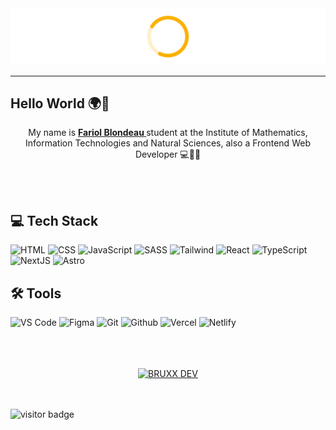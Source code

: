 <img src="./cover.svg">

<hr />

## Hello World 🌍👋

<p align="center"> My name is <strong><a href="https://bruxx.netlify.app/">
<brx>Fariol Blondeau</brx>
</a></strong> student at the Institute of Mathematics, Information Technologies and Natural Sciences, also a Frontend Web Developer 💻🔬🧪</p>

<!-- <brx> is the new tag -->
<br/>
<br/>

## 💻 Tech Stack

![HTML](https://img.shields.io/badge/HTML5-E34F26?style=for-the-badge&logo=html5&logoColor=white)
![CSS](https://img.shields.io/badge/-css3-1572B6?&style=for-the-badge&logo=css3&logoColor=white)
![JavaScript](https://img.shields.io/badge/-javascript-F7DF1E?&style=for-the-badge&logo=javascript&logoColor=black)
![SASS](https://img.shields.io/badge/Sass-CC6699?style=for-the-badge&logo=sass&logoColor=white)
![Tailwind](https://img.shields.io/badge/Tailwind-38B2AC?style=for-the-badge&logo=tailwind-css&logoColor=white)
![React](https://img.shields.io/badge/-ReactJS-242424?&style=for-the-badge&logo=react&logoColor=0cbaff)
![TypeScript](https://img.shields.io/badge/TypeScript-2589BD?style=for-the-badge&logo=typescript&logoColor=FFFFFF)
![NextJS](https://img.shields.io/badge/NextJS-FFF?style=for-the-badge&logo=vercel&logoColor=000)
![Astro](https://img.shields.io/badge/Astro-orange?style=for-the-badge&logo=astro&logoColor=000)

## 🛠️ Tools

![VS Code](https://img.shields.io/badge/-VSCode-007ACC?&style=for-the-badge&logo=visual-studio-code&logoColor=white)
![Figma](https://img.shields.io/badge/figma-b668ff?style=for-the-badge&logo=figma&logoColor=white)
![Git](https://img.shields.io/badge/-Git-F05032?&style=for-the-badge&logo=git&logoColor=white)
![Github](https://img.shields.io/badge/Github-000?style=for-the-badge&logo=github&logoColor=FFFFFF)
![Vercel](https://img.shields.io/badge/Vercel-000000?style=for-the-badge&logo=vercel&logoColor=white)
![Netlify](https://img.shields.io/badge/Netlify-white?style=for-the-badge&logo=netlify&logoColor=black)

<br />
<br />
<br />
<div align="center">
  <a href="#">
    <img src="https://user-images.githubusercontent.com/81830567/155032492-db9b4016-2210-42cb-bec6-8d3f6e33bbff.svg" alt="BRUXX DEV" width="100" height="100"/>
  </a>
</div>

<br/>
<br/>

![visitor badge](https://visitor-badge.laobi.icu/badge?page_id=bruxx-6243.visitor-badge&left_color=red&right_color=green)

<!-- ![Python](https://img.shields.io/badge/Python-3254af?style=for-the-badge&logo=python&logoColor=FFE548) -->
